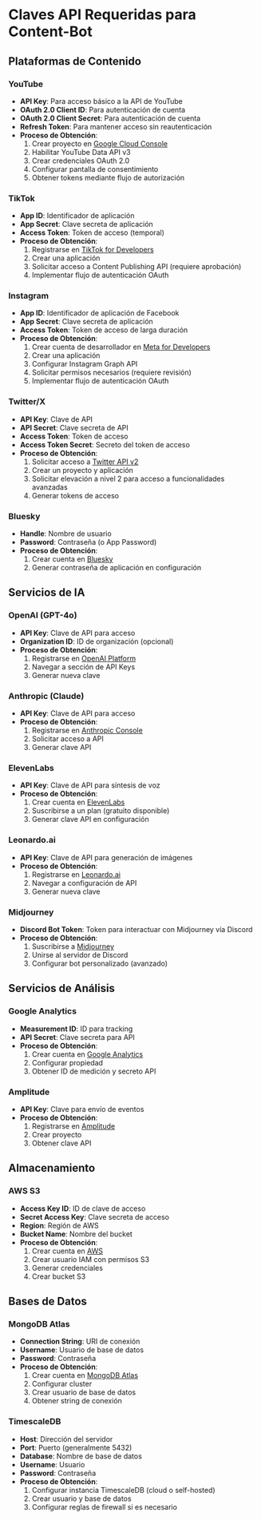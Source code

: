 # Claves API Requeridas para Content-Bot

## Plataformas de Contenido

### YouTube
- **API Key**: Para acceso básico a la API de YouTube
- **OAuth 2.0 Client ID**: Para autenticación de cuenta
- **OAuth 2.0 Client Secret**: Para autenticación de cuenta
- **Refresh Token**: Para mantener acceso sin reautenticación
- **Proceso de Obtención**: 
  1. Crear proyecto en [Google Cloud Console](https://console.cloud.google.com/)
  2. Habilitar YouTube Data API v3
  3. Crear credenciales OAuth 2.0
  4. Configurar pantalla de consentimiento
  5. Obtener tokens mediante flujo de autorización

### TikTok
- **App ID**: Identificador de aplicación
- **App Secret**: Clave secreta de aplicación
- **Access Token**: Token de acceso (temporal)
- **Proceso de Obtención**:
  1. Registrarse en [TikTok for Developers](https://developers.tiktok.com/)
  2. Crear una aplicación
  3. Solicitar acceso a Content Publishing API (requiere aprobación)
  4. Implementar flujo de autenticación OAuth

### Instagram
- **App ID**: Identificador de aplicación de Facebook
- **App Secret**: Clave secreta de aplicación
- **Access Token**: Token de acceso de larga duración
- **Proceso de Obtención**:
  1. Crear cuenta de desarrollador en [Meta for Developers](https://developers.facebook.com/)
  2. Crear una aplicación
  3. Configurar Instagram Graph API
  4. Solicitar permisos necesarios (requiere revisión)
  5. Implementar flujo de autenticación OAuth

### Twitter/X
- **API Key**: Clave de API
- **API Secret**: Clave secreta de API
- **Access Token**: Token de acceso
- **Access Token Secret**: Secreto del token de acceso
- **Proceso de Obtención**:
  1. Solicitar acceso a [Twitter API v2](https://developer.twitter.com/en/portal/dashboard)
  2. Crear un proyecto y aplicación
  3. Solicitar elevación a nivel 2 para acceso a funcionalidades avanzadas
  4. Generar tokens de acceso

### Bluesky
- **Handle**: Nombre de usuario
- **Password**: Contraseña (o App Password)
- **Proceso de Obtención**:
  1. Crear cuenta en [Bluesky](https://bsky.app/)
  2. Generar contraseña de aplicación en configuración

## Servicios de IA

### OpenAI (GPT-4o)
- **API Key**: Clave de API para acceso
- **Organization ID**: ID de organización (opcional)
- **Proceso de Obtención**:
  1. Registrarse en [OpenAI Platform](https://platform.openai.com/)
  2. Navegar a sección de API Keys
  3. Generar nueva clave

### Anthropic (Claude)
- **API Key**: Clave de API para acceso
- **Proceso de Obtención**:
  1. Registrarse en [Anthropic Console](https://console.anthropic.com/)
  2. Solicitar acceso a API
  3. Generar clave API

### ElevenLabs
- **API Key**: Clave de API para síntesis de voz
- **Proceso de Obtención**:
  1. Crear cuenta en [ElevenLabs](https://elevenlabs.io/)
  2. Suscribirse a un plan (gratuito disponible)
  3. Generar clave API en configuración

### Leonardo.ai
- **API Key**: Clave de API para generación de imágenes
- **Proceso de Obtención**:
  1. Registrarse en [Leonardo.ai](https://leonardo.ai/)
  2. Navegar a configuración de API
  3. Generar nueva clave

### Midjourney
- **Discord Bot Token**: Token para interactuar con Midjourney vía Discord
- **Proceso de Obtención**:
  1. Suscribirse a [Midjourney](https://www.midjourney.com/)
  2. Unirse al servidor de Discord
  3. Configurar bot personalizado (avanzado)

## Servicios de Análisis

### Google Analytics
- **Measurement ID**: ID para tracking
- **API Secret**: Clave secreta para API
- **Proceso de Obtención**:
  1. Crear cuenta en [Google Analytics](https://analytics.google.com/)
  2. Configurar propiedad
  3. Obtener ID de medición y secreto API

### Amplitude
- **API Key**: Clave para envío de eventos
- **Proceso de Obtención**:
  1. Registrarse en [Amplitude](https://amplitude.com/)
  2. Crear proyecto
  3. Obtener clave API

## Almacenamiento

### AWS S3
- **Access Key ID**: ID de clave de acceso
- **Secret Access Key**: Clave secreta de acceso
- **Region**: Región de AWS
- **Bucket Name**: Nombre del bucket
- **Proceso de Obtención**:
  1. Crear cuenta en [AWS](https://aws.amazon.com/)
  2. Crear usuario IAM con permisos S3
  3. Generar credenciales
  4. Crear bucket S3

## Bases de Datos

### MongoDB Atlas
- **Connection String**: URI de conexión
- **Username**: Usuario de base de datos
- **Password**: Contraseña
- **Proceso de Obtención**:
  1. Crear cuenta en [MongoDB Atlas](https://www.mongodb.com/cloud/atlas)
  2. Configurar cluster
  3. Crear usuario de base de datos
  4. Obtener string de conexión

### TimescaleDB
- **Host**: Dirección del servidor
- **Port**: Puerto (generalmente 5432)
- **Database**: Nombre de base de datos
- **Username**: Usuario
- **Password**: Contraseña
- **Proceso de Obtención**:
  1. Configurar instancia TimescaleDB (cloud o self-hosted)
  2. Crear usuario y base de datos
  3. Configurar reglas de firewall si es necesario